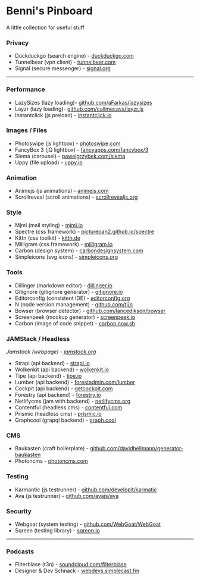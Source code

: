 # Benni's Pinboard 

A little collection for useful stuff  

### Privacy

* Duckduckgo (search engine) - [duckduckgo.com](https://duckduckgo.com/)
* Tunnelbear (vpn client) - [tunnelbear.com](https://www.tunnelbear.com/)
* Signal (secure messenger) - [signal.org](https://www.signal.org/)

---
### Performance

* LazySizes (lazy loading)- [github.com/aFarkas/lazysizes](https://github.com/aFarkas/)
* Layzr (lazy loading)- [github.com/callmecavs/layzr.js](https://github.com/callmecavs/layzr.js)
* Instantclick (js preload) - [instantclick.io](http://instantclick.io/)

### Images / Files

* Photoswipe (js lightbox) - [photoswipe.com](http://photoswipe.com/)
* FancyBox 3 (jQ lightbox) - [fancyapps.com/fancybox/3](https://fancyapps.com/fancybox/3/)
* Siema (carousel) - [pawelgrzybek.com/siema](https://pawelgrzybek.com/siema/)
* Uppy (file upload) - [uppy.io](https://uppy.io/)

### Animation

* Animejs (js animations) - [animejs.com](http://animejs.com/)
* Scrollreveal (scroll animations) - [scrollrevealjs.org](https://scrollrevealjs.org/)


### Style

* Mjml (mail styling) - [mjml.io](https://mjml.io)
* Spectre (css framework) - [picturepan2.github.io/spectre](https://picturepan2.github.io/spectre/)
* Kittn (css toolkit) - [kittn.de](http://kittn.de/)
* Milligram (css framework) - [milligram.io](https://milligram.io/)
* Carbon (design system) - [carbondesignsystem.com](http://www.carbondesignsystem.com/)
* Simpleicons (svg icons) - [simpleicons.org](https://simpleicons.org/)


### Tools

* Dillinger (markdown editor) - [dillinger.io](https://dillinger.io/)
* Gitignore (gitignore generator) - [gitignore.io](https://www.gitignore.io/)
* Editorconfig (consistent IDE) - [editorconfig.org](http://editorconfig.org/)
* N (node version management) - [github.com/tj/n](https://github.com/tj/n)
* Bowser (browser detector) - [github.com/lancedikson/bowser](https://github.com/lancedikson/bowser)
* Screenpeek (mockup generator) - [screenpeek.io](https://screenpeek.io/)
* Carbon (image of code snippet) - [carbon.now.sh](https://carbon.now.sh)


### JAMStack / Headless

*Jamstack (webpage) - [jamstack.org](https://jamstack.org/)*

* Strapi (api backend) - [strapi.io](https://strapi.io/)
* Wolkenkit (api backend) - [wolkenkit.io](https://www.wolkenkit.io/)
* Tipe (api backend) - [tipe.io](https://tipe.io/)
* Lumber (api backend) - [forestadmin.com/lumber](https://www.forestadmin.com/lumber/)
* Cockpit (api backend) - [getcockpit.com](https://getcockpit.com/)
* Forestry (api backend) - [forestry.io](https://forestry.io/)
* Netlifycms (jam with backend) - [netlifycms.org](https://www.netlifycms.org/)
* Contentful (headless cms) - [contentful.com](https://www.contentful.com/)
* Prismic (headless cms) - [prismic.io](https://prismic.io/)
* Graphcool (grapql backend) - [graph.cool](https://www.graph.cool)


### CMS

* Baukasten (craft boilerplate) - [github.com/davidhellmann/generator-baukasten](https://github.com/davidhellmann/generator-baukasten)
* Photoncms - [photoncms.com](https://photoncms.com)

### Testing

* Karmantic (js testrunner) - [github.com/developit/karmatic](https://github.com/developit/karmatic)
* Ava (js testrunner) - [github.com/avajs/ava](https://github.com/avajs/ava)

### Security

* Webgoat (system testing) - [github.com/WebGoat/WebGoat](https://github.com/WebGoat/WebGoat)
* Sqreen (testing library) - [sqreen.io](https://www.sqreen.io/)


---
### Podcasts

* Filterblase (t3n) - [soundcloud.com/filterblase](https://soundcloud.com/filterblase)
* Designer & Dev Schnack - [webdevs.simplecast.fm](https://webdevs.simplecast.fm/)










